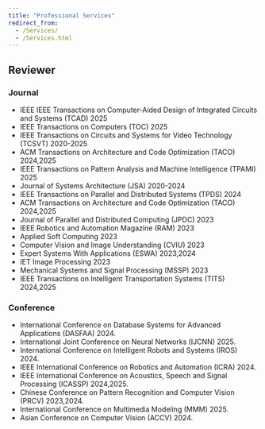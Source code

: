 ```yaml
---
title: "Professional Services"
redirect_from: 
  - /Services/
  - /Services.html
---
```


## Reviewer
### Journal
* IEEE IEEE Transactions on Computer-Aided Design of Integrated Circuits and Systems (TCAD) 2025
* IEEE Transactions on Computers (TOC) 2025
* IEEE Transactions on Circuits and Systems for Video Technology (TCSVT) 2020-2025
* ACM Transactions on Architecture and Code Optimization (TACO) 2024,2025
* IEEE Transactions on Pattern Analysis and Machine Intelligence (TPAMI) 2025
* Journal of Systems Architecture (JSA) 2020-2024
* IEEE Transactions on Parallel and Distributed Systems (TPDS) 2024
* ACM Transactions on Architecture and Code Optimization (TACO) 2024,2025
* Journal of Parallel and Distributed Computing (JPDC) 2023
* IEEE Robotics and Automation Magazine (RAM) 2023
* Applied Soft Computing 2023
* Computer Vision and Image Understanding (CVIU) 2023
* Expert Systems With Applications (ESWA) 2023,2024
* IET Image Processing 2023
* Mechanical Systems and Signal Processing (MSSP) 2023
* IEEE Transactions on Intelligent Transportation Systems (TITS) 2024,2025


### Conference
*  International Conference on Database Systems for Advanced Applications (DASFAA) 2024.
*  International Joint Conference on Neural Networks (IJCNN) 2025.
*  International Conference on Intelligent Robots and Systems (IROS) 2024.
*  IEEE International Conference on Robotics and Automation (ICRA) 2024.
*  IEEE International Conference on Acoustics, Speech and Signal Processing (ICASSP) 2024,2025.
*  Chinese Conference on Pattern Recognition and Computer Vision (PRCV) 2023,2024.
*  International Conference on Multimedia Modeling (MMM) 2025.
*  Asian Conference on Computer Vision (ACCV) 2024.
